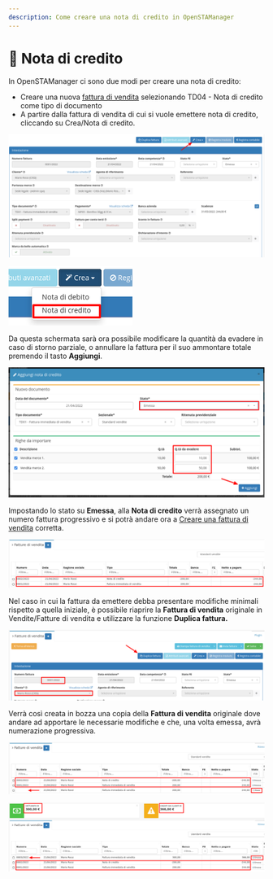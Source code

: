 ```yaml
---
description: Come creare una nota di credito in OpenSTAManager
---
```


# 📄 Nota di credito

In OpenSTAManager ci sono due modi per creare una nota di credito:

* Creare una nuova [fattura di vendita](https://docs.openstamanager.com/modules/vendite/fatturedivendita#creazione) selezionando TD04 - Nota di credito come tipo di documento
* A partire dalla fattura di vendita di cui si vuole emettere nota di credito, cliccando su Crea/Nota di credito.

![](<../../.gitbook/assets/image (296).png>)

![](<../../.gitbook/assets/image (643).png>)

Da questa schermata sarà ora possibile modificare la quantità da evadere in caso di storno parziale, o annullare la fattura per il suo ammontare totale premendo il tasto **Aggiungi**.

![](<../../.gitbook/assets/image (631).png>)

Impostando lo stato su **Emessa**, alla **Nota di credito** verrà assegnato un numero fattura progressivo e si potrà andare ora a [Creare una fattura di vendita](broken-reference) corretta.

![](<../../.gitbook/assets/image (210).png>)

Nel caso in cui la fattura da emettere debba presentare modifiche minimali rispetto a quella iniziale, è possibile riaprire la **Fattura di vendita** originale in Vendite/Fatture di vendita e utilizzare la funzione **Duplica fattura.**

![](<../../.gitbook/assets/image (471).png>)

Verrà così creata in bozza una copia della **Fattura di vendita** originale dove andare ad apportare le necessarie modifiche e che, una volta emessa, avrà numerazione progressiva.

![Bozza della fattura Duplicata](<../../.gitbook/assets/image (528).png>)

![Fattura modificata ed emessa](<../../.gitbook/assets/image (468).png>)

